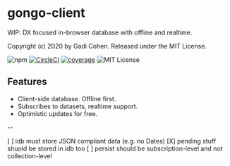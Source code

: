 # gongo-client

WIP: DX focused in-browser database with offline and realtime.

Copyright (c) 2020 by Gadi Cohen.  Released under the MIT License.

![npm](https://img.shields.io/npm/v/gongo-client) [![CircleCI](https://img.shields.io/circleci/build/github/gongojs/gongo-client)](https://circleci.com/gh/gongojs/gongo-client) [![coverage](https://img.shields.io/codecov/c/github/gongojs/gongo-client)](https://codecov.io/gh/gongojs/gongo-client) ![MIT License](https://img.shields.io/badge/license-MIT-blue.svg)

## Features

* Client-side database.  Offline first.
* Subscribes to datasets, realtime support.
* Optimistic updates for free.

--

[ ] idb must store JSON compliant data (e.g. no Dates)
[X] pending stuff shuold be stored in idb too
[ ] persist should be subscription-level and not collection-level
